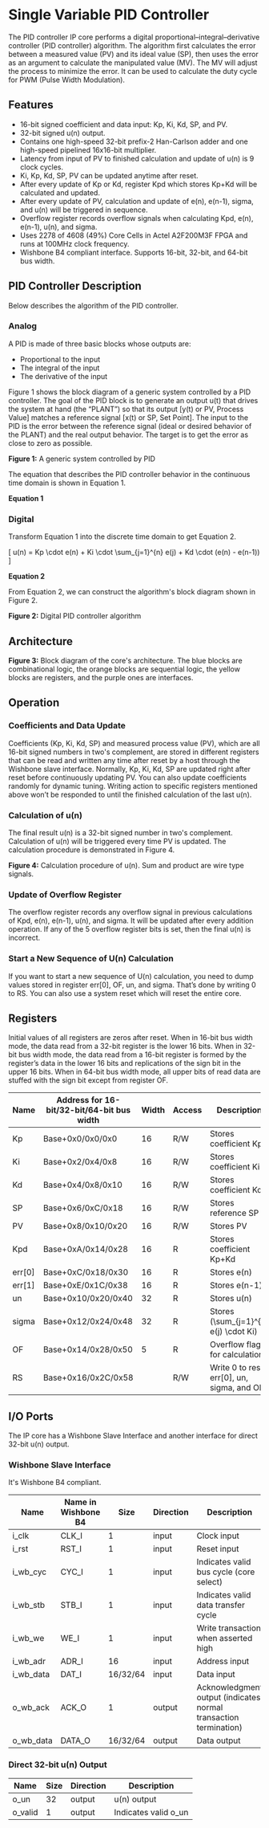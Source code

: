 # Single Variable PID Controller

The PID controller IP core performs a digital proportional–integral–derivative controller (PID controller) algorithm. The algorithm first calculates the error between a measured value (PV) and its ideal value (SP), then uses the error as an argument to calculate the manipulated value (MV). The MV will adjust the process to minimize the error. It can be used to calculate the duty cycle for PWM (Pulse Width Modulation).

## Features

- 16-bit signed coefficient and data input: Kp, Ki, Kd, SP, and PV.
- 32-bit signed u(n) output.
- Contains one high-speed 32-bit prefix-2 Han-Carlson adder and one high-speed pipelined 16x16-bit multiplier.
- Latency from input of PV to finished calculation and update of u(n) is 9 clock cycles.
- Ki, Kp, Kd, SP, PV can be updated anytime after reset.
- After every update of Kp or Kd, register Kpd which stores Kp+Kd will be calculated and updated.
- After every update of PV, calculation and update of e(n), e(n-1), sigma, and u(n) will be triggered in sequence.
- Overflow register records overflow signals when calculating Kpd, e(n), e(n-1), u(n), and sigma.
- Uses 2278 of 4608 (49%) Core Cells in Actel A2F200M3F FPGA and runs at 100MHz clock frequency.
- Wishbone B4 compliant interface. Supports 16-bit, 32-bit, and 64-bit bus width.

## PID Controller Description

Below describes the algorithm of the PID controller.

### Analog

A PID is made of three basic blocks whose outputs are:

- Proportional to the input
- The integral of the input
- The derivative of the input

Figure 1 shows the block diagram of a generic system controlled by a PID controller. The goal of the PID block is to generate an output u(t) that drives the system at hand (the “PLANT”) so that its output [y(t) or PV, Process Value] matches a reference signal [x(t) or SP, Set Point]. The input to the PID is the error between the reference signal (ideal or desired behavior of the PLANT) and the real output behavior. The target is to get the error as close to zero as possible.

**Figure 1:** A generic system controlled by PID

The equation that describes the PID controller behavior in the continuous time domain is shown in Equation 1.

**Equation 1**

### Digital

Transform Equation 1 into the discrete time domain to get Equation 2.

\[ u(n) = Kp \cdot e(n) + Ki \cdot \sum_{j=1}^{n} e(j) + Kd \cdot (e(n) - e(n-1)) \]

**Equation 2**

From Equation 2, we can construct the algorithm's block diagram shown in Figure 2.

**Figure 2:** Digital PID controller algorithm

## Architecture

**Figure 3:** Block diagram of the core's architecture. The blue blocks are combinational logic, the orange blocks are sequential logic, the yellow blocks are registers, and the purple ones are interfaces.

## Operation

### Coefficients and Data Update

Coefficients (Kp, Ki, Kd, SP) and measured process value (PV), which are all 16-bit signed numbers in two's complement, are stored in different registers that can be read and written any time after reset by a host through the Wishbone slave interface. Normally, Kp, Ki, Kd, SP are updated right after reset before continuously updating PV. You can also update coefficients randomly for dynamic tuning. Writing action to specific registers mentioned above won’t be responded to until the finished calculation of the last u(n).

### Calculation of u(n)

The final result u(n) is a 32-bit signed number in two's complement. Calculation of u(n) will be triggered every time PV is updated. The calculation procedure is demonstrated in Figure 4.

**Figure 4:** Calculation procedure of u(n). Sum and product are wire type signals.

### Update of Overflow Register

The overflow register records any overflow signal in previous calculations of Kpd, e(n), e(n-1), u(n), and sigma. It will be updated after every addition operation. If any of the 5 overflow register bits is set, then the final u(n) is incorrect.

### Start a New Sequence of U(n) Calculation

If you want to start a new sequence of U(n) calculation, you need to dump values stored in register err[0], OF, un, and sigma. That’s done by writing 0 to RS. You can also use a system reset which will reset the entire core.

## Registers

Initial values of all registers are zeros after reset. When in 16-bit bus width mode, the data read from a 32-bit register is the lower 16 bits. When in 32-bit bus width mode, the data read from a 16-bit register is formed by the register’s data in the lower 16 bits and replications of the sign bit in the upper 16 bits. When in 64-bit bus width mode, all upper bits of read data are stuffed with the sign bit except from register OF.

| Name   | Address for 16-bit/32-bit/64-bit bus width | Width | Access | Description                                |
|--------|--------------------------------------------|-------|--------|--------------------------------------------|
| Kp     | Base+0x0/0x0/0x0                           | 16    | R/W    | Stores coefficient Kp                      |
| Ki     | Base+0x2/0x4/0x8                           | 16    | R/W    | Stores coefficient Ki                      |
| Kd     | Base+0x4/0x8/0x10                          | 16    | R/W    | Stores coefficient Kd                      |
| SP     | Base+0x6/0xC/0x18                          | 16    | R/W    | Stores reference SP                        |
| PV     | Base+0x8/0x10/0x20                         | 16    | R/W    | Stores PV                                  |
| Kpd    | Base+0xA/0x14/0x28                         | 16    | R      | Stores coefficient Kp+Kd                   |
| err[0] | Base+0xC/0x18/0x30                         | 16    | R      | Stores e(n)                                |
| err[1] | Base+0xE/0x1C/0x38                         | 16    | R      | Stores e(n-1)                              |
| un     | Base+0x10/0x20/0x40                        | 32    | R      | Stores u(n)                                |
| sigma  | Base+0x12/0x24/0x48                        | 32    | R      | Stores \(\sum_{j=1}^{n} e(j) \cdot Ki\)    |
| OF     | Base+0x14/0x28/0x50                        | 5     | R      | Overflow flags for calculations            |
| RS     | Base+0x16/0x2C/0x58                        |       | R/W    | Write 0 to reset err[0], un, sigma, and OF |

## I/O Ports

The IP core has a Wishbone Slave Interface and another interface for direct 32-bit u(n) output.

### Wishbone Slave Interface

It's Wishbone B4 compliant.

| Name      | Name in Wishbone B4 | Size     | Direction | Description                                                      |
|-----------|---------------------|----------|-----------|------------------------------------------------------------------|
| i_clk     | CLK_I               | 1        | input     | Clock input                                                      |
| i_rst     | RST_I               | 1        | input     | Reset input                                                      |
| i_wb_cyc  | CYC_I               | 1        | input     | Indicates valid bus cycle (core select)                          |
| i_wb_stb  | STB_I               | 1        | input     | Indicates valid data transfer cycle                              |
| i_wb_we   | WE_I                | 1        | input     | Write transaction when asserted high                             |
| i_wb_adr  | ADR_I               | 16       | input     | Address input                                                    |
| i_wb_data | DAT_I               | 16/32/64 | input     | Data input                                                       |
| o_wb_ack  | ACK_O               | 1        | output    | Acknowledgment output (indicates normal transaction termination) |
| o_wb_data | DATA_O              | 16/32/64 | output    | Data output                                                      |

### Direct 32-bit u(n) Output

| Name    | Size | Direction | Description          |
|---------|------|-----------|----------------------|
| o_un    | 32   | output    | u(n) output          |
| o_valid | 1    | output    | Indicates valid o_un |
